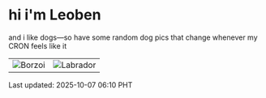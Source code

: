 # hi i'm Leoben

and i like dogs—so have some random dog pics that change whenever my CRON feels like it

|  |  |
|--------|----------|
| ![Borzoi](https://random-dog-vercel.vercel.app/api/random-borzoi?v=1759788621) | ![Labrador](https://random-dog-vercel.vercel.app/api/random-labrador?v=1759788621) |

Last updated: 2025-10-07 06:10 PHT
